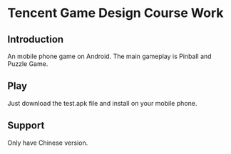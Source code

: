 # Tencent Game Design Course Work
## Introduction
An mobile phone game on Android. The main gameplay is Pinball and Puzzle Game.
## Play
Just download the test.apk file and install on your mobile phone.
## Support
Only have Chinese version.

